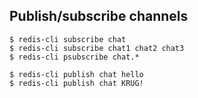 ## Publish/subscribe channels 

    $ redis-cli subscribe chat
    $ redis-cli subscribe chat1 chat2 chat3
    $ redis-cli psubscribe chat.*
  
    $ redis-cli publish chat hello
    $ redis-cli publish chat KRUG!
